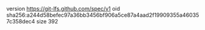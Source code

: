 version https://git-lfs.github.com/spec/v1
oid sha256:a244d58befec97a36bb3456bf906a5ce87a4aad2f19909355a460357c358dec4
size 392
